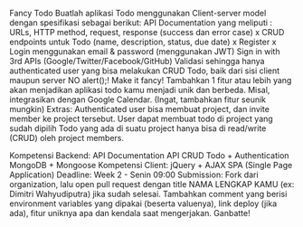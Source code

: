 Fancy Todo
Buatlah aplikasi Todo menggunakan Client-server model dengan spesifikasi sebagai berikut:
API Documentation yang meliputi : URLs, HTTP method, request, response (success dan error case)
x      CRUD endpoints untuk Todo (name, description, status, due date)
x      Register
x      Login menggunakan email & password (menggunakan JWT)
Sign in with 3rd APIs (Google/Twitter/Facebook/GitHub)
Validasi sehingga hanya authenticated user yang bisa melakukan CRUD Todo, baik dari sisi client maupun server
NO alert();!
Make it fancy! Tambahkan 1 fitur atau lebih yang akan menjadikan aplikasi todo kamu menjadi unik dan berbeda. Misal, integrasikan dengan Google Calendar. (Ingat, tambahkan fitur seunik mungkin)
Extras:
Authenticated user bisa membuat project, dan invite member ke project tersebut.
User dapat membuat todo di project yang sudah dipilih
Todo yang ada di suatu project hanya bisa di read/write (CRUD) oleh project members.


Kompetensi Backend:
API Documentation
API CRUD Todo + Authentication
MongoDB + Mongoose
Kompetensi Client:
jQuery + AJAX
SPA (Single Page Application)
Deadline:
Week 2 - Senin 09:00
Submission:
Fork dari organization, lalu open pull request dengan title NAMA LENGKAP KAMU (ex: Dimitri Wahyudiputra) jika sudah selesai. Tambahkan comment yang berisi environment variables yang dipakai (beserta valuenya), link deploy (jika ada), fitur uniknya apa dan kendala saat mengerjakan.
Ganbatte! 